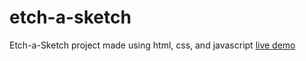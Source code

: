 # etch-a-sketch

Etch-a-Sketch project made using html, css, and javascript
[live demo](https://rythrojaofficial.github.io/etch-a-sketch/)
